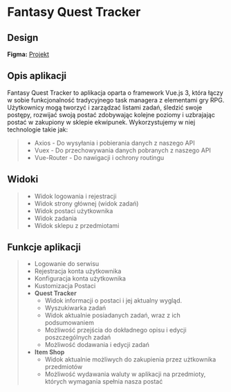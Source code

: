 # Fantasy Quest Tracker

## Design
**Figma:** [Projekt](https://www.figma.com/file/FEFe6yD64K6KuKz90uXfLe/Fantasy-Quest-Tracker?type=design&node-id=0%3A1&mode=design&t=6zo3D0WPmgNciwgn-1)

## Opis aplikacji
Fantasy Quest Tracker to aplikacja oparta o framework Vue.js 3, która łączy w sobie funkcjonalność tradycyjnego task managera z elementami gry RPG. Użytkownicy mogą tworzyć i zarządzać listami zadań, śledzić swoje postępy, rozwijać swoją postać zdobywając kolejne poziomy i uzbrajając postać w zakupiony w sklepie ekwipunek. Wykorzystujemy w niej technologie takie jak:
> * Axios - Do wysyłania i pobierania danych z naszego API
> * Vuex - Do przechowywania danych pobranych z naszego API
> * Vue-Router - Do nawigacji i ochrony routingu

## Widoki
>   * Widok logowania i rejestracji
>   * Widok strony głównej (widok zadań)
>   * Widok postaci użytkownika
>   * Widok zadania
>   * Widok sklepu z przedmiotami

## Funkcje aplikacji
>   * Logowanie do serwisu
>   * Rejestracja konta użytkownika
>   * Konfiguracja konta użytkownika
>	* Kustomizacja Postaci
>   * **Quest Tracker**
>       * Widok informacji o postaci i jej aktualny wygląd.
>       * Wyszukiwarka zadań
>       * Widok aktualnie posiadanych zadań, wraz z ich podsumowaniem
>       * Możliwość przejścia do dokładnego opisu i edycji poszczególnych zadań
>		* Możliwość dodawania i edycji zadań
>   * **Item Shop**
>       * Widok aktualnie możliwych do zakupienia przez użtkownika przedmiotów
>		* Możliwość wydawania waluty w aplikacji na przedmioty, których wymagania spełnia nasza postać
